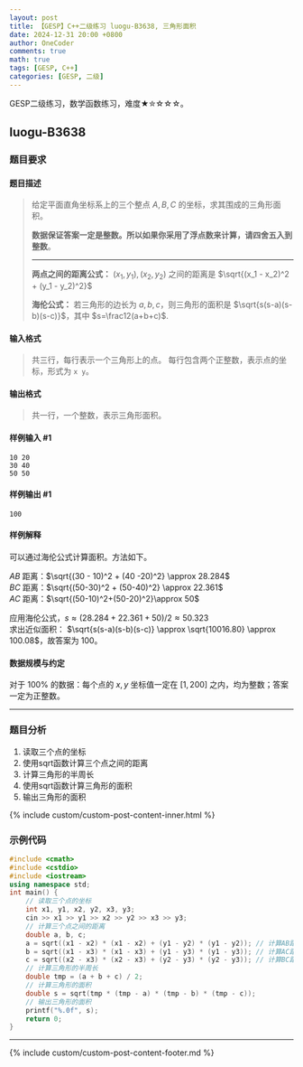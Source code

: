 ```yaml
---
layout: post
title: 【GESP】C++二级练习 luogu-B3638, 三角形面积
date: 2024-12-31 20:00 +0800
author: OneCoder
comments: true
math: true
tags: [GESP, C++]
categories: [GESP, 二级]
---
```

GESP二级练习，数学函数练习，难度★✮☆☆☆。

<!--more-->

## luogu-B3638

### 题目要求

#### 题目描述

>给定平面直角坐标系上的三个整点 $A, B, C$ 的坐标，求其围成的三角形面积。
>
>**数据保证答案一定是整数。所以如果你采用了浮点数来计算，请四舍五入到整数**。
>
>---
>
>**两点之间的距离公式：** $(x_1, y_1), (x_2, y_2)$ 之间的距离是 $\sqrt{(x_1 - x_2)^2 + (y_1 - y_2)^2}$
>
>**海伦公式：** 若三角形的边长为 $a, b, c$，则三角形的面积是 $\sqrt{s(s-a)(s-b)(s-c)}$，其中 $s=\frac12(a+b+c)$.

#### 输入格式

>共三行，每行表示一个三角形上的点。  每行包含两个正整数，表示点的坐标，形式为 `x y`。

#### 输出格式

>共一行，一个整数，表示三角形面积。

#### 样例输入 #1

```console
10 20
30 40
50 50
```

#### 样例输出 #1

```console
100
```

#### 样例解释

可以通过海伦公式计算面积。方法如下。

$AB$ 距离：$\sqrt{(30 - 10)^2 + (40 -20)^2} \approx 28.284$  
$BC$ 距离：$\sqrt{(50-30)^2 + (50-40)^2} \approx 22.361$  
$AC$ 距离：$\sqrt{(50-10)^2+(50-20)^2}\approx 50$

应用海伦公式，$s \approx (28.284 + 22.361 + 50) / 2 \approx 50.323$  
求出近似面积： $\sqrt{s(s-a)(s-b)(s-c)} \approx \sqrt{10016.80} \approx 100.08$，故答案为 $100$。

#### 数据规模与约定

对于 $100\%$ 的数据：每个点的 $x, y$ 坐标值一定在 $[1, 200]$ 之内，均为整数；答案一定为正整数。

---

### 题目分析

1. 读取三个点的坐标
2. 使用sqrt函数计算三个点之间的距离
3. 计算三角形的半周长
4. 使用sqrt函数计算三角形的面积
5. 输出三角形的面积

{% include custom/custom-post-content-inner.html %}

### 示例代码

```cpp
#include <cmath>
#include <cstdio>
#include <iostream>
using namespace std;
int main() {
    // 读取三个点的坐标
    int x1, y1, x2, y2, x3, y3;
    cin >> x1 >> y1 >> x2 >> y2 >> x3 >> y3;
    // 计算三个点之间的距离
    double a, b, c;
    a = sqrt((x1 - x2) * (x1 - x2) + (y1 - y2) * (y1 - y2)); // 计算AB距离
    b = sqrt((x1 - x3) * (x1 - x3) + (y1 - y3) * (y1 - y3)); // 计算AC距离
    c = sqrt((x2 - x3) * (x2 - x3) + (y2 - y3) * (y2 - y3)); // 计算BC距离
    // 计算三角形的半周长
    double tmp = (a + b + c) / 2;
    // 计算三角形的面积
    double s = sqrt(tmp * (tmp - a) * (tmp - b) * (tmp - c));
    // 输出三角形的面积
    printf("%.0f", s);
    return 0;
}
```

---

{% include custom/custom-post-content-footer.md %}
